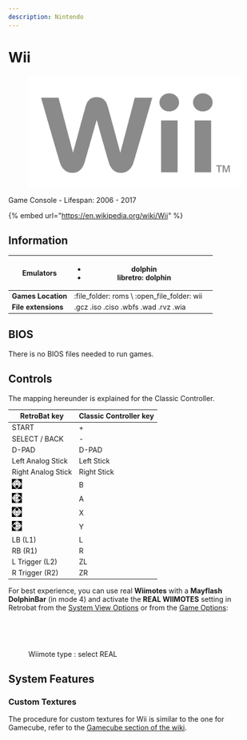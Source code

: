 ```yaml
---
description: Nintendo
---
```


# Wii

<figure><img src="https://raw.githubusercontent.com/fabricecaruso/es-theme-carbon/5149a33eed46b2af638b06119397d4023b75131f/art/logos/wii.svg" alt=""><figcaption></figcaption></figure>

Game Console - Lifespan: 2006 - 2017

{% embed url="https://en.wikipedia.org/wiki/Wii" %}

## Information

| **Emulators**       | <ul><li>dolphin</li><li>libretro: dolphin</li></ul> |   |
| ------------------- | --------------------------------------------------- | - |
| **Games Location**  | :file\_folder: roms \ :open\_file\_folder: wii      |   |
| **File extensions** | .gcz .iso .ciso .wbfs .wad .rvz .wia                |   |

## BIOS

There is no BIOS files needed to run games.

## Controls

The mapping hereunder is explained for the Classic Controller.

| RetroBat key                                                                    | Classic Controller key |
| ------------------------------------------------------------------------------- | ---------------------- |
| START                                                                           | +                      |
| SELECT / BACK                                                                   | -                      |
| D-PAD                                                                           | D-PAD                  |
| Left Analog Stick                                                               | Left Stick             |
| Right Analog Stick                                                              | Right Stick            |
| ![A](<../../.gitbook/assets/image (1) (2).png>)                                 | B                      |
| ![B](<../../.gitbook/assets/image (4) (1).png>)                                 | A                      |
| <img src="../../.gitbook/assets/image (3) (1).png" alt="" data-size="original"> | X                      |
| <img src="../../.gitbook/assets/image (2) (1) (1).png" alt="" data-size="line"> | Y                      |
| LB (L1)                                                                         | L                      |
| RB (R1)                                                                         | R                      |
| L Trigger (L2)                                                                  | ZL                     |
| R Trigger (R2)                                                                  | ZR                     |

For best experience, you can use real **Wiimotes** with a **Mayflash DolphinBar** (in mode 4) and activate the **REAL WIIMOTES** setting in Retrobat from the [System View Options](../../navigation/system-view-options.md) or from the [Game Options](../../navigation/game-options.md):

<figure><img src="https://i.imgur.com/0jC9b8z.png" alt=""><figcaption></figcaption></figure>

<figure><img src="https://i.imgur.com/FFWtrsV.png" alt=""><figcaption><p>Wiimote type : select REAL</p></figcaption></figure>

## System Features

### Custom Textures

The procedure for custom textures for Wii is similar to the one for Gamecube, refer to the [Gamecube section of the wiki](gamecube.md#custom-textures).&#x20;
